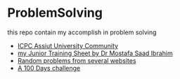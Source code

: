 # ProblemSolving
this repo contain my accomplish in problem solving

- [ICPC Assiut University Community](https://codeforces.com/group/MWSDmqGsZm/contest/219158)
- [my Junior Training Sheet by Dr Mostafa Saad Ibrahim](https://docs.google.com/spreadsheets/d/1XDQiUjpV9ltzZtaUGajDSo9TXF9Hc5UnBgslBmy4rhQ/edit?usp=sharing)
- [Random problems from several websites](/RandomProblems/)
- [A 100 Days challenge](/100_DaysOf_PS/)